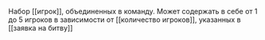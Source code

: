 Набор [[игрок]], объединенных в команду. Может содержать в себе от 1 до 5 игроков в зависимости от [[количество игроков]], указанных в [[заявка на битву]]